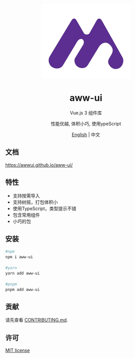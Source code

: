 <p align="center">
  <img src="https://github.com/windlil/imgSave/blob/main/AwwUI/logo.png" />
</p>

<h1 align="center">aww-ui</h1>

<p align="center">
    Vue.js 3 组件库
</p>
<p align="center">
    性能优越, 体积小巧, 使用ypeScript
</p>
<p align="center">
    <a href="README.md">English</a> | 中文
</p>


## 文档
https://awwui.github.io/aww-ui/

## 特性
- 支持按需导入
- 支持树摇，打包体积小
- 使用TypeScript，类型提示不错
- 包含常用组件
- 小巧的包

## 安装
```bash
#npm
npm i aww-ui

#yarn
yarn add aww-ui

#pnpm
pnpm add aww-ui
```

## 贡献
请先查看 <a href="CONTRIBUTING.md">CONTRIBUTING.md</a>.

## 许可
[MIT license](https://opensource.org/licenses/MIT)